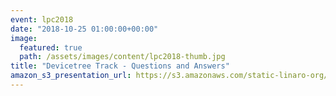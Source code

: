 ```yaml
---
event: lpc2018
date: "2018-10-25 01:00:00+00:00"
image:
  featured: true
  path: /assets/images/content/lpc2018-thumb.jpg
title: "Devicetree Track - Questions and Answers"
amazon_s3_presentation_url: https://s3.amazonaws.com/static-linaro-org/event-resources/lpc2018/LPC2018-q_and_a.pdf
---
```

